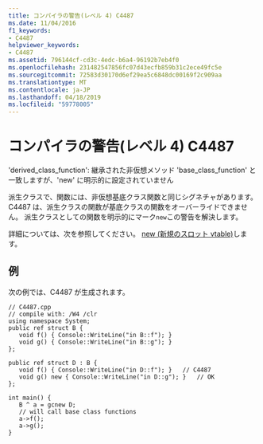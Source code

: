 ```yaml
---
title: コンパイラの警告(レベル 4) C4487
ms.date: 11/04/2016
f1_keywords:
- C4487
helpviewer_keywords:
- C4487
ms.assetid: 796144cf-cd3c-4edc-b6a4-96192b7eb4f0
ms.openlocfilehash: 231482547856fc07d43ecfb859b31c2ece49fc5e
ms.sourcegitcommit: 72583d30170d6ef29ea5c6848dc00169f2c909aa
ms.translationtype: MT
ms.contentlocale: ja-JP
ms.lasthandoff: 04/18/2019
ms.locfileid: "59778005"
---
```

# <a name="compiler-warning-level-4-c4487"></a>コンパイラの警告(レベル 4) C4487

'derived_class_function': 継承された非仮想メソッド 'base_class_function' と一致しますが、'new' に明示的に設定されていません

派生クラスで、関数には、非仮想基底クラス関数と同じシグネチャがあります。 C4487 は、派生クラスの関数が基底クラスの関数をオーバーライドできません。 派生クラスとしての関数を明示的にマーク`new`この警告を解決します。

詳細については、次を参照してください。 [new (新規のスロット vtable)](../../extensions/new-new-slot-in-vtable-cpp-component-extensions.md)します。

## <a name="example"></a>例

次の例では、C4487 が生成されます。

```
// C4487.cpp
// compile with: /W4 /clr
using namespace System;
public ref struct B {
   void f() { Console::WriteLine("in B::f"); }
   void g() { Console::WriteLine("in B::g"); }
};

public ref struct D : B {
   void f() { Console::WriteLine("in D::f"); }   // C4487
   void g() new { Console::WriteLine("in D::g"); }   // OK
};

int main() {
   B ^ a = gcnew D;
   // will call base class functions
   a->f();
   a->g();
}
```